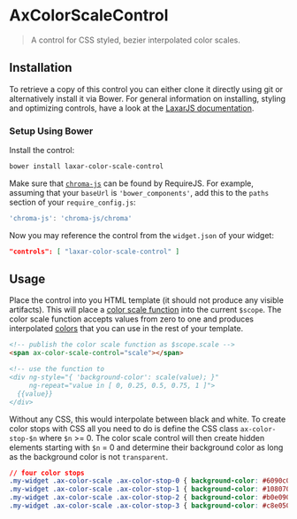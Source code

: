 # AxColorScaleControl

> A control for CSS styled, bezier interpolated color scales.


## Installation

To retrieve a copy of this control you can either clone it directly using git or alternatively install it via Bower.
For general information on installing, styling and optimizing controls, have a look at the [LaxarJS documentation](https://github.com/LaxarJS/laxar/blob/master/docs/manuals/installing_controls.md).

### Setup Using Bower

Install the control:

```sh
bower install laxar-color-scale-control
```

Make sure that [`chroma-js`](https://github.com/gka/chroma.js) can be found by RequireJS.
For example, assuming that your `baseUrl` is `'bower_components'`, add this to the `paths` section of your `require_config.js`:

```js
'chroma-js': 'chroma-js/chroma'
```

Now you may reference the control from the `widget.json` of your widget:

```json
"controls": [ "laxar-color-scale-control" ]
```


## Usage

Place the control into you HTML template (it should not produce any visible artifacts).
This will place a [color scale function](http://gka.github.io/chroma.js/#color-scales)
into the current `$scope`. The color scale function accepts values from zero to one and
produces interpolated [colors](http://gka.github.io/chroma.js/#chroma) that you can use
in the rest of your template.

```html
<!-- publish the color scale function as $scope.scale -->
<span ax-color-scale-control="scale"></span>

<!-- use the function to 
<div ng-style="{ 'background-color': scale(value); }"
     ng-repeat="value in [ 0, 0.25, 0.5, 0.75, 1 ]">
  {{value}}
</div>
```

Without any CSS, this would interpolate between black and white. To create color stops
with CSS all you need to do is define the CSS class `ax-color-stop-$n` where `$n` >= 0.
The color scale control will then create hidden elements starting with `$n` = 0 and
determine their background color as long as the background color is not `transparent`.

```css
// four color stops
.my-widget .ax-color-scale .ax-color-stop-0 { background-color: #6090c0; }
.my-widget .ax-color-scale .ax-color-stop-1 { background-color: #108070; }
.my-widget .ax-color-scale .ax-color-stop-2 { background-color: #b0e090; }
.my-widget .ax-color-scale .ax-color-stop-3 { background-color: #c8e050; }
```

